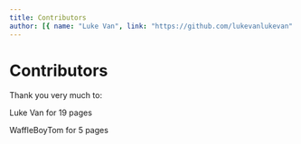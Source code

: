 ```yaml
---
title: Contributors
author: [{ name: "Luke Van", link: "https://github.com/lukevanlukevan" }]
---
```


# Contributors

Thank you very much to: 

Luke Van for 19 pages

WaffleBoyTom for 5 pages

